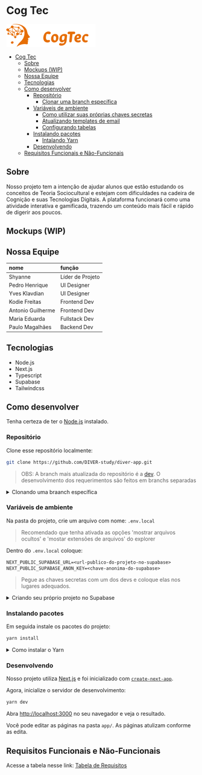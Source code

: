# Cog Tec

![logo da cog tec com uma cabeça com formato de ponto de interrogação e a palavra cog tec](/.github/assets/logo.png)

<!--toc:start-->

- [Cog Tec](#cog-tec)
  - [Sobre](#sobre)
  - [Mockups (WIP)](#mockups-wip)
  - [Nossa Equipe](#nossa-equipe)
  - [Tecnologias](#tecnologias)
  - [Como desenvolver](#como-desenvolver)
    - [Repositório](#repositório)
      - [Clonar uma branch específica](#clonar-uma-branch-específica)
    - [Variáveis de ambiente](#variáveis-de-ambiente)
      - [Como utilizar suas próprias chaves secretas](#como-utilizar-suas-próprias-chaves-secretas)
      - [Atualizando templates de email](#atualizando-templates-de-email)
      - [Configurando tabelas](#configurando-tabelas)
    - [Instalando pacotes](#instalando-pacotes)
      - [Intalando Yarn](#intalando-yarn)
    - [Desenvolvendo](#desenvolvendo)
  - [Requisitos Funcionais e Não-Funcionais](#requisitos-funcionais-e-não-funcionais)
  <!--toc:end-->

## Sobre

Nosso projeto tem a intenção de ajudar alunos que estão estudando os conceitos de
Teoria Sociocultural e estejam com dificuldades na cadeira de Cognição e suas
Tecnologias Digitais. A plataforma funcionará como uma atividade interativa e
gamificada, trazendo um conteúdo mais fácil e rápido de digerir aos poucos.

## Mockups (WIP)

## Nossa Equipe

| nome              | função           |
| :---------------- | :--------------- |
| Shyanne           | Líder de Projeto |
| Pedro Henrique    | UI Designer      |
| Yves Klavdian     | UI Designer      |
| Kodie Freitas     | Frontend Dev     |
| Antonio Guilherme | Frontend Dev     |
| Maria Eduarda     | Fullstack Dev    |
| Paulo Magalhães   | Backend Dev      |

## Tecnologias

- Node.js
- Next.js
- Typescript
- Supabase
- Tailwindcss

## Como desenvolver

Tenha certeza de ter o [Node.js](https://nodejs.org/en/download) instalado.

### Repositório

Clone esse repositório localmente:

```bash
git clone https://github.com/DIVER-study/diver-app.git
```

> OBS: A branch mais atualizada do repositório é a [dev](https://github.com/DIVER-study/diver-app/tree/dev).
> O desenvolvimento dos requerimentos são feitos em branchs separadas

<details>
<summary>Clonando uma braanch específica</summary>

#### Clonar uma branch específica

Você pode clonar uma branch específica com esse comando:

```bash
# git clone https://github.com/DIVER-study/diver-app.git -b <nome-da-branch>
git clone https://github.com/DIVER-study/diver-app.git -b dev
```

</details>

### Variáveis de ambiente

Na pasta do projeto, crie um arquivo com nome: `.env.local`

> Recomendado que tenha ativada as opções 'mostrar arquivos ocultos' e
> 'mostar extensões de arquivos' do explorer

Dentro do `.env.local` coloque:

```dotenv
NEXT_PUBLIC_SUPABASE_URL=<url-publico-do-projeto-no-supabase>
NEXT_PUBLIC_SUPABASE_ANON_KEY=<chave-anonima-do-supabase>
```

> Pegue as chaves secretas com um dos devs e coloque elas nos lugares adequados.

<details>
<summary>Criando seu próprio projeto no Supabase</summary>

#### Como utilizar suas próprias chaves secretas

Como o projeto ainda está em inicio de desenvolvimento ainda
é possível utilizar um projeto qualquer do Supabase

No site do [Supabase](https://supabase.com), faça ou entre em uma conta e crie um novo projeto.
Preencha todos os detalhes que o supabase pedir.

Com um novo projeto criado, na barra de naavegação clique em connect:
![barra de navegação do supabase com o nome de um projeto e um botão destacado nomeado 'connect'](/.github/assets/supanav.png)

Um novo popup aparecerar com novas opções.
Procure por App Frameworks, selecione as opções de NextJS e SupabaseJS
e suas chaves secretas estrão disponíveis.
![janela do supabase mostrando as chaves secretas de um projeto borradas](/.github/assets/supapopup.png)

#### Atualizando templates de email

Supabase utiliza templates de email para enviar links
para os usuários confirmarem seu email ou redefinir sua senha.

Para que possa fazer isso no seu próprio projeto do Supabase,
utilize os templetas encontrados para

- Confirmação de email [confirmation.html](/supabase/templates/confirmation.html)
- Redefinição de senha [recovery.html](/supabase/templates/recovery.html)

Copie o html desses arquivos e cole eles nos templates adequados

você pode encontrar os templates aqui:

![a imagem mostra a interface do supabase com a seção email templates selecionada](/.github/assets/email-templates.png)

#### Configurando tabelas

Nossas tabelas, funções, triggers, políticas e buckets podem ser criadas com o seguinte SQL:

veja o arquivo: [init_project.sql](./init_project.sql)
você pode copiar o código do arquivo no editor de sql do Supabase

</details>

### Instalando pacotes

Em seguida instale os pacotes do projeto:

```bash
yarn install
```

<details>
<summary>Como instalar o Yarn</summary>

#### Intalando Yarn

Instale o yarn com o npm ou com sua distribuição linux

```bash
npm i -g yarn
```

Ative o corepack como admin

```bash
sudo corepack enable
# no windows, abra o prompt de comando como admin
# corepack enable
```

E dentro da pasta de projeto atualize o yarn
e instale os pacotes

```bash
yarn set version berry
yarn install
```

</details>

### Desenvolvendo

Nosso projeto utiliza [Next.js](https://nextjs.org) e foi inicializado com [`create-next-app`](https://nextjs.org/docs/app/api-reference/cli/create-next-app).

Agora, inicialize o servidor de desenvolvimento:

```bash
yarn dev
```

Abra [http://localhost:3000](http://localhost:3000) no seu navegador e veja o resultado.

Você pode editar as páginas na pasta `app/`. As páginas atulizam conforme as edita.

## Requisitos Funcionais e Não-Funcionais

Acesse a tabela nesse link: [Tabela de Requisitos](https://docs.google.com/spreadsheets/d/1WzkAcBs6IBwXHklCpwbMeGyta-0hUh-rsLZbWoxZaFc/edit?usp=sharing)
